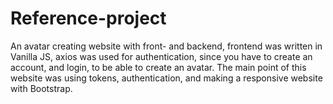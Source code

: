 # Reference-project
An avatar creating website with front- and backend, frontend was written in Vanilla JS, axios was used for authentication, since you have to create an account, and login, to be able to create an avatar. The main point of this website was using tokens, authentication, and making a responsive website with Bootstrap. 
